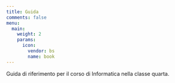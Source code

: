 ```yaml
---
title: Guida
comments: false
menu:
  main:
    weight: 2
    params:
      icon:
        vendor: bs
        name: book
---
```


Guida di riferimento per il corso di Informatica nella classe quarta.
